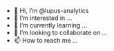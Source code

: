 - 👋 Hi, I’m @lupus-analytics
- 👀 I’m interested in ...
- 🌱 I’m currently learning ...
- 💞️ I’m looking to collaborate on ...
- 📫 How to reach me ...

<!---
lupus-analytics/lupus-analytics is a ✨ special ✨ repository because its `README.md` (this file) appears on your GitHub profile.
You can click the Preview link to take a look at your changes.
--->
